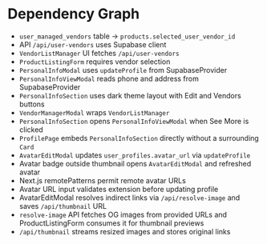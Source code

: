 # Dependency Graph

- `user_managed_vendors` table -> `products.selected_user_vendor_id`
- API `/api/user-vendors` uses Supabase client
- `VendorListManager` UI fetches `/api/user-vendors`
- `ProductListingForm` requires vendor selection
- `PersonalInfoModal` uses `updateProfile` from SupabaseProvider
- `PersonalInfoViewModal` reads phone and address from SupabaseProvider
- `PersonalInfoSection` uses dark theme layout with Edit and Vendors buttons
- `VendorManagerModal` wraps `VendorListManager`
- `PersonalInfoSection` opens `PersonalInfoViewModal` when See More is clicked
- `ProfilePage` embeds `PersonalInfoSection` directly without a surrounding `Card`
- `AvatarEditModal` updates `user_profiles.avatar_url` via `updateProfile`
- Avatar badge outside thumbnail opens `AvatarEditModal` and refreshed avatar
- Next.js remotePatterns permit remote avatar URLs
- Avatar URL input validates extension before updating profile
- AvatarEditModal resolves indirect links via `/api/resolve-image` and saves `/api/thumbnail` URL
- `resolve-image` API fetches OG images from provided URLs and ProductListingForm consumes it for thumbnail previews
- `/api/thumbnail` streams resized images and stores original links

